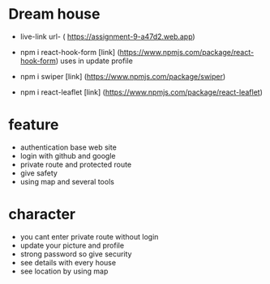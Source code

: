 # Dream house

- live-link url- ( https://assignment-9-a47d2.web.app)

- npm i react-hook-form [link] (https://www.npmjs.com/package/react-hook-form) uses in update profile

- npm i swiper [link] (https://www.npmjs.com/package/swiper)

- npm i react-leaflet [link] (https://www.npmjs.com/package/react-leaflet)


# feature 

+ authentication base web site
+ login with github and google
+ private route and protected route
+ give safety
+ using map and several tools

# character

- you cant enter private route without login
- update your picture and profile
- strong password so give security
- see details with every house
- see location by using map